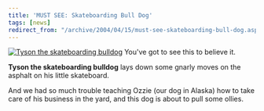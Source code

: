 ```yaml
---
title: 'MUST SEE: Skateboarding Bull Dog'
tags: [news]
redirect_from: "/archive/2004/04/15/must-see-skateboarding-bull-dog.aspx/"
---
```


[![Tyson the skateboarding
bulldog](/images/SkateboardDog.jpg)](http://www.skateboardingbulldog.com/tysonskating.WMV)
You've got to see this to believe it.

**Tyson the skateboarding bulldog** lays down some gnarly moves on the
asphalt on his little skateboard.

And we had so much trouble teaching Ozzie (our dog in Alaska) how to
take care of his business in the yard, and this dog is about to pull
some ollies.

